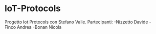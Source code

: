 # IoT-Protocols
Progetto Iot Protocols con Stefano Valle.
Partecipanti:
-Nizzetto Davide
-Finco Andrea
-Bonan Nicola

